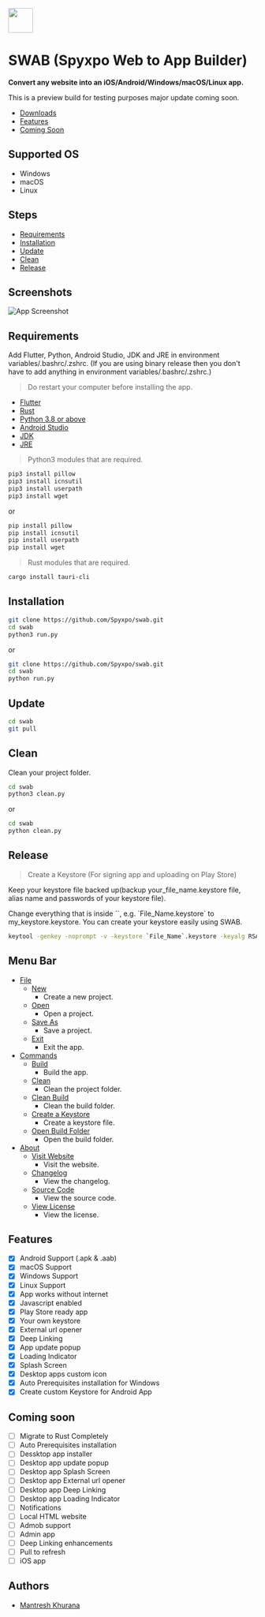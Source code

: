 
<img src="https://raw.githubusercontent.com/Spyxpo/swab/dev/images/logo.png" width="50" height="50">

# SWAB (Spyxpo Web to App Builder)

**Convert any website into an iOS/Android/Windows/macOS/Linux app.**

This is a preview build for testing purposes major update coming soon.

- [Downloads](https://github.com/Spyxpo/swab/releases/latest)
- [Features](#features)
- [Coming Soon](#coming-soon)

## Supported OS

- Windows
- macOS
- Linux

## Steps

- [Requirements](#requirements)
- [Installation](#installation)
- [Update](#update)
- [Clean](#clean)
- [Release](#release)

## Screenshots

![App Screenshot](https://raw.githubusercontent.com/Spyxpo/swab/dev/screenshots/screenshot-1.png)

## Requirements

Add Flutter, Python, Android Studio, JDK and JRE in environment variables/.bashrc/.zshrc. (If you are using binary release then you don't have to add anything in environment variables/.bashrc/.zshrc.)

> Do restart your computer before installing the app.

- [Flutter](https://flutter.dev/docs/get-started/install/)
- [Rust](https://www.rust-lang.org/tools/install)
- [Python 3.8 or above](https://www.python.org/downloads/)
- [Android Studio](https://developer.android.com/studio)
- [JDK](https://www.oracle.com/java/technologies/downloads/)
- [JRE](https://www.java.com/en/download/)

> Python3 modules that are required.

```bash
pip3 install pillow 
pip3 install icnsutil
pip3 install userpath
pip3 install wget
```

or

```bash
pip install pillow 
pip install icnsutil
pip install userpath
pip install wget
```

> Rust modules that are required.

```bash
cargo install tauri-cli
```

## Installation

```bash
git clone https://github.com/Spyxpo/swab.git
cd swab
python3 run.py
```

or

```bash
git clone https://github.com/Spyxpo/swab.git
cd swab
python run.py
```

## Update

```bash
cd swab
git pull
```

## Clean

Clean your project folder.

```bash
cd swab
python3 clean.py
```

or

```bash
cd swab
python clean.py
```

## Release

> Create a Keystore (For signing app and uploading on Play Store)

Keep your keystore file backed up(backup your_file_name.keystore file, alias name and passwords of your keystore file).

Change everything that is inside ``, e.g. \`File_Name.keystore\` to my_keystore.keystore. You can create your keystore easily using SWAB.

```bash
keytool -genkey -noprompt -v -keystore `File_Name`.keystore -keyalg RSA -keysize 2048 -validity 10000 -alias `Alias_Name` -storetype PKCS12 -storepass `Store_Pass` -keypass `Key_Pass` -dname "CN=`Your_Name`, OU=`Your_Organization_Unit`, O=`Organization`, L=`Your_City_Or_Locality`, S=`Your_State_Or_Province`, C=`Two_Letter_Country_Code`"
```

## Menu Bar

- [File](#file)
  - [New](#new)
     - Create a new project.
  - [Open](#open)
    - Open a project.
  - [Save As](#save-as)
    - Save a project.
  - [Exit](#exit)
    - Exit the app.
- [Commands](#commands)
  - [Build](#build)
    - Build the app.
  - [Clean](#clean)
    - Clean the project folder.
  - [Clean Build](#clean-build)
    - Clean the build folder.
  - [Create a Keystore](#create-a-keystore)
    - Create a keystore file.
  - [Open Build Folder](#open-build-folder)
    - Open the build folder.
- [About](#about)
  - [Visit Website](#visit-website)
    - Visit the website.
  - [Changelog](#changelog)
    - View the changelog.
  - [Source Code](#source-code)
    - View the source code.
  - [View License](#view-license)
    - View the license.

## Features

- [X] Android Support (.apk & .aab)
- [X] macOS Support
- [X] Windows Support
- [X] Linux Support
- [X] App works without internet
- [X] Javascript enabled
- [X] Play Store ready app
- [X] Your own keystore
- [X] External url opener
- [X] Deep Linking
- [X] App update popup
- [X] Loading Indicator
- [X] Splash Screen
- [X] Desktop apps custom icon
- [X] Auto Prerequisites installation for Windows
- [X] Create custom Keystore for Android App

## Coming soon

- [ ] Migrate to Rust Completely
- [ ] Auto Prerequisites installation
- [ ] Dessktop app installer
- [ ] Desktop app update popup
- [ ] Desktop app Splash Screen
- [ ] Desktop app External url opener
- [ ] Desktop app Deep Linking
- [ ] Desktop app Loading Indicator
- [ ] Notifications
- [ ] Local HTML website
- [ ] Admob support
- [ ] Admin app
- [ ] Deep Linking enhancements
- [ ] Pull to refresh
- [ ] iOS app

## Authors

- [Mantresh Khurana](https://github.com/mantreshkhurana/)
